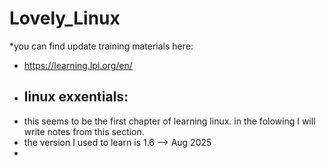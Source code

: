 # Lovely_Linux
*you can find update training materials here:
* https://learning.lpi.org/en/
* ## linux exxentials:
* this seems to be the first chapter of learning linux. in the folowing I will write notes from this section.
* the version I used to learn is 1.6 --> Aug 2025
* 
